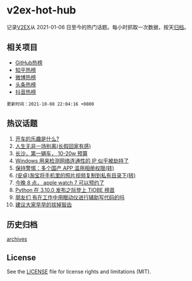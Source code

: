 # v2ex-hot-hub

 记录[V2EX](https://www.v2ex.com/)从 2021-01-06 日至今的热门话题。每小时抓取一次数据，按天[归档](archives)。
 
 ## 相关项目

- [GitHub热榜](https://github.com/snaildev/github-hot-hub)
- [知乎热榜](https://github.com/snaildev/zhihu-hot-hub)
- [微博热榜](https://github.com/snaildev/weibo-hot-hub)
- [头条热榜](https://github.com/snaildev/toutiao-hot-hub)
- [抖音热榜](https://github.com/snaildev/douyin-hot-hub)


 `更新时间：2021-10-08 22:04:16 +0800`

## 热议话题

1. [开车的乐趣是什么?](https://www.v2ex.com/t/806327)
1. [人生无非一场别离(长假回家有感)](https://www.v2ex.com/t/806404)
1. [长沙，第一辆车， 10-20w 预算](https://www.v2ex.com/t/806289)
1. [Windows 用来检测网络连通性的 IP 似乎被劫持了](https://www.v2ex.com/t/806309)
1. [保持警惕：多个国产 APP 滥用相册权限(转)](https://www.v2ex.com/t/806442)
1. [(安卓)淘宝将手机里的照片视频复制到私有目录下(转)](https://www.v2ex.com/t/806351)
1. [今晚 8 点， apple watch 7 可以预约了](https://www.v2ex.com/t/806372)
1. [Python 在 3.10.0 发布之际登上 TIOBE 榜首](https://www.v2ex.com/t/806314)
1. [朋友们 有在工作中用眼动仪进行辅助写代码的吗](https://www.v2ex.com/t/806326)
1. [建议大家早早的拔掉智齿](https://www.v2ex.com/t/806452)

## 历史归档

[archives](archives)

## License

See the [LICENSE](LICENSE) file for license rights and limitations (MIT).
